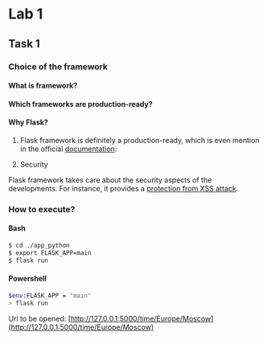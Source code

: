 # Lab 1
## Task 1
### Choice of the framework

#### What is framework?

#### Which frameworks are production-ready?

#### Why Flask?

1. Flask framework is definitely a production-ready, 
   which is even mention in the official [documentation](https://flask.palletsprojects.com/en/2.0.x/foreword/#what-does-micro-mean):
   
2. Security

Flask framework takes care about the security aspects of the developments. 
For instance, it provides a [protection from  XSS attack](https://flask.palletsprojects.com/en/2.0.x/advanced_foreword/#develop-for-the-web-with-caution).


### How to execute?

#### Bash
```bash
$ cd ./app_python
$ export FLASK_APP=main
$ flask run
```
#### Powershell
```bash
$env:FLASK_APP = "main"
> flask run
```
Url to be opened:
[http://127.0.0.1:5000/time/Europe/Moscow](http://127.0.0.1:5000/time/Europe/Moscow)